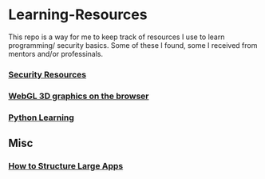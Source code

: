 # Learning-Resources

This repo is a way for me to keep track of resources I use to learn programming/ security basics.
Some of these I found, some I received from mentors and/or professinals.

### [Security Resources](https://github.com/PaolaSocorro/Learning-Resources/blob/master/Security%20Resources.md)
### [WebGL 3D graphics on the browser](https://github.com/PaolaSocorro/Learning-Resources/blob/master/webgl_resources.md)
### [Python Learning](https://github.com/PaolaSocorro/Learning-Resources/blob/master/Python_LevelUp.md)

## Misc


### [How to Structure Large Apps](https://www.digitalocean.com/community/tutorials/how-to-structure-large-flask-applications)

